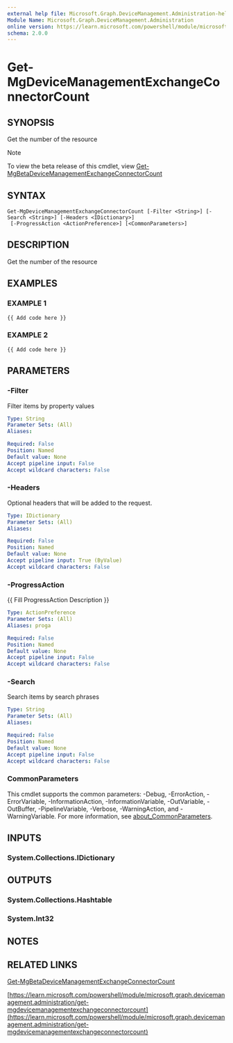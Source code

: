 ```yaml
---
external help file: Microsoft.Graph.DeviceManagement.Administration-help.xml
Module Name: Microsoft.Graph.DeviceManagement.Administration
online version: https://learn.microsoft.com/powershell/module/microsoft.graph.devicemanagement.administration/get-mgdevicemanagementexchangeconnectorcount
schema: 2.0.0
---
```


# Get-MgDeviceManagementExchangeConnectorCount

## SYNOPSIS
Get the number of the resource

> [!NOTE]
> To view the beta release of this cmdlet, view [Get-MgBetaDeviceManagementExchangeConnectorCount](/powershell/module/Microsoft.Graph.Beta.DeviceManagement.Administration/Get-MgBetaDeviceManagementExchangeConnectorCount?view=graph-powershell-beta)

## SYNTAX

```
Get-MgDeviceManagementExchangeConnectorCount [-Filter <String>] [-Search <String>] [-Headers <IDictionary>]
 [-ProgressAction <ActionPreference>] [<CommonParameters>]
```

## DESCRIPTION
Get the number of the resource

## EXAMPLES

### EXAMPLE 1
```
{{ Add code here }}
```

### EXAMPLE 2
```
{{ Add code here }}
```

## PARAMETERS

### -Filter
Filter items by property values

```yaml
Type: String
Parameter Sets: (All)
Aliases:

Required: False
Position: Named
Default value: None
Accept pipeline input: False
Accept wildcard characters: False
```

### -Headers
Optional headers that will be added to the request.

```yaml
Type: IDictionary
Parameter Sets: (All)
Aliases:

Required: False
Position: Named
Default value: None
Accept pipeline input: True (ByValue)
Accept wildcard characters: False
```

### -ProgressAction
{{ Fill ProgressAction Description }}

```yaml
Type: ActionPreference
Parameter Sets: (All)
Aliases: proga

Required: False
Position: Named
Default value: None
Accept pipeline input: False
Accept wildcard characters: False
```

### -Search
Search items by search phrases

```yaml
Type: String
Parameter Sets: (All)
Aliases:

Required: False
Position: Named
Default value: None
Accept pipeline input: False
Accept wildcard characters: False
```

### CommonParameters
This cmdlet supports the common parameters: -Debug, -ErrorAction, -ErrorVariable, -InformationAction, -InformationVariable, -OutVariable, -OutBuffer, -PipelineVariable, -Verbose, -WarningAction, and -WarningVariable. For more information, see [about_CommonParameters](http://go.microsoft.com/fwlink/?LinkID=113216).

## INPUTS

### System.Collections.IDictionary
## OUTPUTS

### System.Collections.Hashtable
### System.Int32
## NOTES

## RELATED LINKS
[Get-MgBetaDeviceManagementExchangeConnectorCount](/powershell/module/Microsoft.Graph.Beta.DeviceManagement.Administration/Get-MgBetaDeviceManagementExchangeConnectorCount?view=graph-powershell-beta)

[https://learn.microsoft.com/powershell/module/microsoft.graph.devicemanagement.administration/get-mgdevicemanagementexchangeconnectorcount](https://learn.microsoft.com/powershell/module/microsoft.graph.devicemanagement.administration/get-mgdevicemanagementexchangeconnectorcount)




